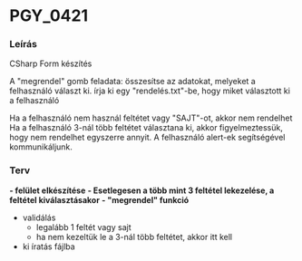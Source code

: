 # PGY_0421 

### Leírás
CSharp Form készítés

A "megrendel" gomb feladata:
összesítse az adatokat, melyeket a felhasználó választ ki.
írja ki egy "rendelés.txt"-be, hogy miket választott ki a felhasználó

Ha a felhasználó nem használ feltétet vagy "SAJT"-ot, akkor nem rendelhet
Ha a felhasználó 3-nál több feltétet választana ki, akkor figyelmeztessük, hogy nem rendelhet egyszerre annyit.
A felhasználó alert-ek segítségével kommunikáljunk.

### Terv
**- felület elkészítése**
**- Esetlegesen a több mint 3 feltétel lekezelése, a feltétel kiválasztásakor**
**- "megrendel" funkció**
  - validálás
    - legalább 1 feltét vagy sajt
    - ha nem kezeltük le a 3-nál több feltétet, akkor itt kell
  - ki íratás fájlba
